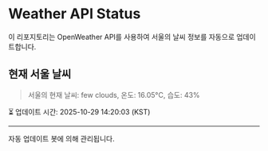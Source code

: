 
# Weather API Status

이 리포지토리는 OpenWeather API를 사용하여 서울의 날씨 정보를 자동으로 업데이트합니다.

## 현재 서울 날씨
> 서울의 현재 날씨: few clouds, 온도: 16.05°C, 습도: 43%

⏳ 업데이트 시간: 2025-10-29 14:20:03 (KST)

---
자동 업데이트 봇에 의해 관리됩니다.
